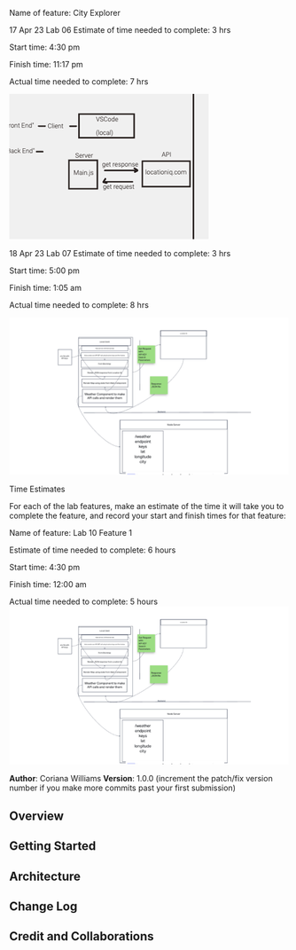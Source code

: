 Name of feature: City Explorer

17 Apr 23 Lab 06
Estimate of time needed to complete: 3 hrs

Start time: 4:30 pm

Finish time: 11:17 pm

Actual time needed to complete: 7 hrs

![Data Flow](whiteboard.png)

18 Apr 23 Lab 07
Estimate of time needed to complete: 3 hrs

Start time: 5:00 pm

Finish time: 1:05 am

Actual time needed to complete: 8 hrs

![Data Flow](image.png)

Time Estimates

For each of the lab features, make an estimate of the time it will take you to complete the feature, and record your start and finish times for that feature:

Name of feature: Lab 10 Feature 1

Estimate of time needed to complete: 6 hours

Start time: 4:30 pm

Finish time: 12:00 am

Actual time needed to complete: 5 hours
![Data Flow](whiteboard3.png)

**Author**: Coriana Williams
**Version**: 1.0.0 (increment the patch/fix version number if you make more commits past your first submission)

## Overview
<!-- Provide a high level overview of what this application is and why you are building it, beyond the fact that it's an assignment for this class. (i.e. What's your problem domain?) -->

## Getting Started
<!-- What are the steps that a user must take in order to build this app on their own machine and get it running? -->

## Architecture
<!-- Provide a detailed description of the application design. What technologies (languages, libraries, etc) you're using, and any other relevant design information. -->

## Change Log
<!-- Use this area to document the iterative changes made to your application as each feature is successfully implemented. Use time stamps. Here's an example:

01-01-2001 4:59pm - Application now has a fully-functional express server, with a GET route for the location resource. -->

## Credit and Collaborations

